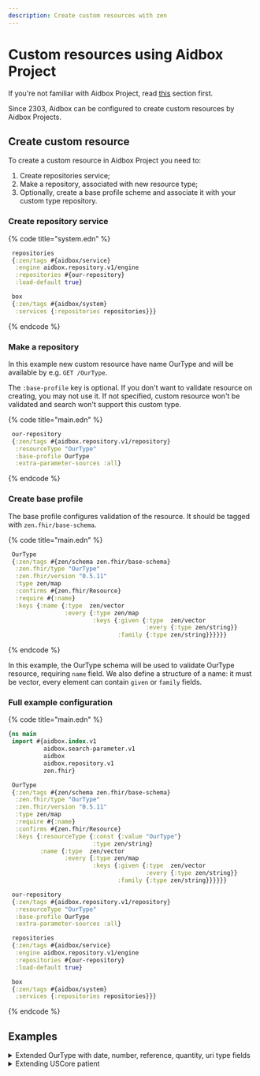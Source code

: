 ```yaml
---
description: Create custom resources with zen
---
```


# Custom resources using Aidbox Project

If you're not familiar with Aidbox Project, read [this](broken-reference) section first.

Since 2303, Aidbox can be configured to create custom resources by Aidbox Projects.&#x20;

## Create custom resource

To create a custom resource in Aidbox Project you need to:

1. Create repositories service;
2. Make a repository, associated with new resource type;
3. Optionally, create a base profile scheme and associate it with your custom type repository.

### Create repository service

{% code title="system.edn" %}
```clojure
 repositories
 {:zen/tags #{aidbox/service}
  :engine aidbox.repository.v1/engine
  :repositories #{our-repository}
  :load-default true}

 box 
 {:zen/tags #{aidbox/system}
  :services {:repositories repositories}}}
```
{% endcode %}

### Make a repository

In this example new custom resource have name OurType and will be available by e.g. `GET /OurType`.&#x20;

The `:base-profile` key is optional. If you don't want to validate resource on creating, you may not use it.  If not specified, custom resource won't be validated and search won't support this custom type.

{% code title="main.edn" %}
```clojure
 our-repository
 {:zen/tags #{aidbox.repository.v1/repository}
  :resourceType "OurType"
  :base-profile OurType
  :extra-parameter-sources :all}

```
{% endcode %}

### Create base profile

The base profile configures validation of the resource. It should be tagged with `zen.fhir/base-schema`.&#x20;

{% code title="main.edn" %}
```clojure
 OurType
 {:zen/tags #{zen/schema zen.fhir/base-schema}
  :zen.fhir/type "OurType"
  :zen.fhir/version "0.5.11"
  :type zen/map
  :confirms #{zen.fhir/Resource}
  :require #{:name}
  :keys {:name {:type  zen/vector
                :every {:type zen/map
                        :keys {:given {:type  zen/vector
                                       :every {:type zen/string}}
                               :family {:type zen/string}}}}}}
```
{% endcode %}

In this example, the OurType schema will be used to validate OurType resource, requiring `name` field. We also define a structure of a name: it must be vector, every element can contain `given` or `family` fields. &#x20;

### Full example configuration

{% code title="main.edn" %}
```clojure
{ns main
 import #{aidbox.index.v1
          aidbox.search-parameter.v1
          aidbox
          aidbox.repository.v1
          zen.fhir}

 OurType
 {:zen/tags #{zen/schema zen.fhir/base-schema}
  :zen.fhir/type "OurType"
  :zen.fhir/version "0.5.11"
  :type zen/map
  :require #{:name}
  :confirms #{zen.fhir/Resource}
  :keys {:resourceType {:const {:value "OurType"}
                        :type zen/string}
         :name {:type  zen/vector
                :every {:type zen/map
                        :keys {:given {:type  zen/vector
                                       :every {:type zen/string}}
                               :family {:type zen/string}}}}}}

 our-repository
 {:zen/tags #{aidbox.repository.v1/repository}
  :resourceType "OurType"
  :base-profile OurType
  :extra-parameter-sources :all}

 repositories
 {:zen/tags #{aidbox/service}
  :engine aidbox.repository.v1/engine
  :repositories #{our-repository}
  :load-default true}

 box 
 {:zen/tags #{aidbox/system}
  :services {:repositories repositories}}}

```
{% endcode %}

## Examples

<details>

<summary>Extended OurType with date, number, reference, quantity, uri type fields</summary>

```clojure
{ns main
 import #{aidbox.index.v1
          aidbox.search-parameter.v1
          aidbox
          aidbox.repository.v1
          zen.fhir}

 Resource
 {:zen/tags #{zen/schema zen.fhir/structure-schema}
  :type zen/map
  :zen.fhir/version "0.5.11"
  :keys {:id {:type zen/string}
         :resourceType {:type zen/string}
         :meta {:type zen/map
                :keys {:profile {:type zen/vector
                                 :every {:type zen/string}}
                       :lastUpdated {:type zen/datetime}}}}}

 OurType
 {:zen/tags #{zen/schema zen.fhir/base-schema}
  :confirms #{Resource}
  :zen.fhir/type "OurType"
  :zen.fhir/version "0.5.11"
  :type zen/map
  :require #{:name},
  :keys {:resourceType {:const {:value "OurType"}}
         :mydate {:type zen/string
                  :zen.fhir/type "date"
                  :regex "^([0-9]([0-9]([0-9][1-9]|[1-9]0)|[1-9]00)|[1-9]000)(-(0[1-9]|1[0-2])(-(0[1-9]|[1-2][0-9]|3[0-1]))?)?$"}
         :mynumber {:type zen/number
                    :zen.fhir/type "integer"}
         :active {:type zen/boolean
                  :zen.fhir/type "boolean"}
         :myreference {:confirms #{zen.fhir/Reference}
                       :zen.fhir/type "Reference"
                       ; MyType, MyType2 are also base-profile schemas
                       ; for custom repositories 
                       :zen.fhir/reference {:refers #{MyType MyType2}}}
         :myquantity {:zen.fhir/type "Quantity"
                      :type zen/map
                      :keys {:value {:type zen/number}
                             :code {:type zen/string}
                             :system {:type zen/string}}}
         :myuri {:zen.fhir/type "uri"
                 :type zen/string}
         :name {:type zen/vector
                :every {:type zen/map
                        :keys {:given {:type zen/vector
                                       :every {:type zen/string}}
                               :family {:type zen/string}}}}}}

 our-param-reference
 {:zen/tags #{aidbox.search-parameter.v1/search-parameter}
  :name "reference"
  :type :reference
  :resource {:resourceType "Entity" :id "OurType"}
  :expression [["myreference"]]}

 our-param-string
 {:zen/tags #{aidbox.search-parameter.v1/search-parameter}
  :name "string"
  :type :string
  :resource {:resourceType "Entity" :id "OurType"}
  :expression [["name" "given"] ["name" "family"]]}

 our-param-date
 {:zen/tags #{aidbox.search-parameter.v1/search-parameter}
  :name "date"
  :type :date
  :resource {:resourceType "Entity" :id "OurType"}
  :expression [["mydate"]]}

 our-param-number
 {:zen/tags #{aidbox.search-parameter.v1/search-parameter}
  :name "number"
  :type :number
  :resource {:resourceType "Entity" :id "OurType"}
  :expression [["mynumber"]]}

 our-param-token
 {:zen/tags #{aidbox.search-parameter.v1/search-parameter}
  :name "token"
  :type :token
  :resource {:resourceType "Entity" :id "OurType"}
  :expression [["active"]]}

 our-param-quantity
 {:zen/tags #{aidbox.search-parameter.v1/search-parameter}
  :name "quantity"
  :type :quantity
  :resource {:resourceType "Entity" :id "OurType"}
  :expression [["myquantity"]]}

 our-param-uri
 {:zen/tags #{aidbox.search-parameter.v1/search-parameter}
  :name "uri"
  :type :uri
  :resource {:resourceType "Entity" :id "OurType"}
  :expression [["myuri"]]}

 our-repository
 {:zen/tags #{aidbox.repository.v1/repository}
  :resourceType "OurType"
  :base-profile OurType
  :extra-parameter-sources :all
  :search-parameters #{our-param-string 
                       our-param-date 
                       our-param-reference
                       our-param-number 
                       our-param-token
                       our-param-uri
                       our-param-quantity}}

 repositories
 {:zen/tags #{aidbox/service}
  :engine aidbox.repository.v1/engine
  :repositories #{our-repository mytype-repository mytype2-repository}
  :load-default true}

 box {:zen/tags #{aidbox/system}
      :services
      {:repositories repositories}}}
```

</details>

<details>

<summary>Extending USCore patient</summary>

```
{ns main
 import #{aidbox.index.v1
          aidbox.search-parameter.v1
          aidbox.search-parameter.draft
          aidbox
          aidbox.repository.v1
          hl7-fhir-us-core.us-core-patient
          hl7-fhir-r4-core.string
          zen.fhir
          awf.task
          awf.executor}


 patient
 {:zen/tags #{zen/schema zen.fhir/nested-schema}
  :type zen/map
  :zen.fhir/type "Patient"
  :zen.fhir/version "0.5.11"
  :confirms #{hl7-fhir-us-core.us-core-patient/schema}
  :keys {:name {:type zen/vector
                :every {:type zen/map
                        :keys {:otherName
                               {:confirms #{hl7-fhir-r4-core.string/schema}
                                :fhir/extensionUri "http://someurl/r4/StructureDefinition/Patient-name-otherName"}}}}
         :someField {:confirms #{hl7-fhir-r4-core.string/schema}
                     :fhir/extensionUri "http://someurl/r4/StructureDefinition/Patient-someField"}}}

 patient-repository
 {:zen/tags #{aidbox.repository.v1/repository}
  :resourceType "Patient"
  :base-profile patient
  :indexes #{}
  :extra-parameter-sources :all
  :search-parameters #{my-parameter}}

 repositories
 {:zen/tags #{aidbox/service}
  :engine aidbox.repository.v1/engine
  :repositories #{patient-repository}
  :load-default true}

 box {:zen/tags #{aidbox/system}
      :services
      {:repositories repositories
       :task-service awf.task/task-service
       :task-executor aidbox/aidbox-long-pool-executor-service
       :decisions-executor aidbox/aidbox-decisions-pool-executor-service}}}
```

</details>



